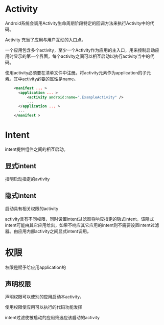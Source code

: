 # Activity

Android系统会调用Activity生命周期阶段特定的回调方法来执行Activity中的代码。

Activity 充当了应用与用户互动的入口点。

一个应用包含多个activity，至少一个Activity作为应用的主入口，用来控制启动应用时显示的第一个界面，每个activity之间可以相互启动以执行activity当中的代码。

使用activity必须要在清单文件中注册。将activity元素作为application的子元素。其中activity必要的属性是name。

```xml
    <manifest ... >
      <application ... >
          <activity android:name=".ExampleActivity" />
          ...
      </application ... >
      ...
    </manifest >
```

# Intent

intent提供组件之间的相互启动。

## 显式intent

指明启动指定的avtivity

## 隐式intent

启动具有相关权限的activity

activity具有不同权限，同时设置intent过滤器将响应指定的隐式intent，该隐式intent可能由其它应用给出，如果不响应其它应用的intent则不需要设置intent过滤器。由应用内部activity之间显式intent调用。

# 权限

权限是赋予给应用application的

## 声明权限

声明权限可以使别的应用启动本activity，

使用权限使应用可以执行的代码功能发挥

intent过滤使被启动的应用筛选应该启动的activity